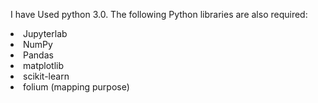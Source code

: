 

I have Used python 3.0. The following Python libraries are also required:

<li> Jupyterlab
<li> NumPy
<li> Pandas
<li> matplotlib
<li> scikit-learn
<li> folium (mapping purpose)
